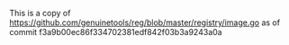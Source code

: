 This is a copy of https://github.com/genuinetools/reg/blob/master/registry/image.go as of commit f3a9b00ec86f334702381edf842f03b3a9243a0a

